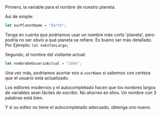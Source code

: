 Primero, la variable para el nombre de nuestro planeta.

Así de simple:

```js
let ourPlanetName = "Earth";
```

Tenga en cuenta que podríamos usar un nombre más corto 'planeta', pero podría no ser obvio a qué planeta se refiere. Es bueno ser más detallado. Por Ejemplo: `let noEsTanLargo;`

Segundo, el nombre del visitante actual:

```js
let nombreDeUsuarioActual = "John";
```

Una vez más, podríamos acortar eso a `userName` si sabemos con certeza que el usuario está actualizado.

Los editores modernos y el autocompletado hacen que los nombres largos de variables sean fáciles de escribir. No ahorres en ellos. Un nombre con 3 palabras está bien.

Y si su editor no tiene el autocompletado adecuado, obtenga uno nuevo.
